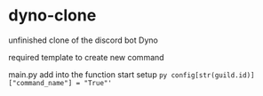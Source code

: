 # dyno-clone
unfinished clone of the discord bot Dyno


required template to create new command

main.py add into the function start setup 
`py
config[str(guild.id)]["command_name"] = "True"'
`

